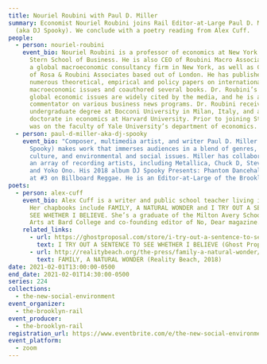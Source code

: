 ```yaml
---
title: Nouriel Roubini with Paul D. Miller
summary: Economist Nouriel Roubini joins Rail Editor-at-Large Paul D. Miller
  (aka DJ Spooky). We conclude with a poetry reading from Alex Cuff.
people:
  - person: nouriel-roubini
    event_bio: Nouriel Roubini is a professor of economics at New York University’s
      Stern School of Business. He is also CEO of Roubini Macro Associates, LLC,
      a global macroeconomic consultancy firm in New York, as well as Co-Founder
      of Rosa & Roubini Associates based out of London. He has published
      numerous theoretical, empirical and policy papers on international
      macroeconomic issues and coauthored several books. Dr. Roubini’s views on
      global economic issues are widely cited by the media, and he is a frequent
      commentator on various business news programs. Dr. Roubini received an
      undergraduate degree at Bocconi University in Milan, Italy, and a
      doctorate in economics at Harvard University. Prior to joining Stern, he
      was on the faculty of Yale University’s department of economics.
  - person: paul-d-miller-aka-dj-spooky
    event_bio: "Composer, multimedia artist, and writer Paul D. Miller (aka DJ
      Spooky) makes work that immerses audiences in a blend of genres, global
      culture, and environmental and social issues. Miller has collaborated with
      an array of recording artists, including Metallica, Chuck D, Steve Reich,
      and Yoko Ono. His 2018 album DJ Spooky Presents: Phantom Dancehall debuted
      at #3 on Billboard Reggae. He is an Editor-at-Large of the Brooklyn Rail."
poets:
  - person: alex-cuff
    event_bio: Alex Cuff is a writer and public school teacher living in Brooklyn.
      Her chapbooks include FAMILY, A NATURAL WONDER and I TRY OUT A SENTENCE TO
      SEE WHETHER I BELIEVE. She’s a graduate of the Milton Avery School of the
      Arts at Bard College and co-founding editor of No, Dear magazine.
    related_links:
      - url: https://ghostproposal.com/store/i-try-out-a-sentence-to-see-whether-i-believe-by-alex-cuff
        text: I TRY OUT A SENTENCE TO SEE WHETHER I BELIEVE (Ghost Proposal, 2020)
      - url: http://realitybeach.org/the-press/family-a-natural-wonder/
        text: FAMILY, A NATURAL WONDER (Reality Beach, 2018)
date: 2021-02-01T13:00:00-0500
end_date: 2021-02-01T14:30:00-0500
series: 224
collections:
  - the-new-social-environment
event_organizer:
  - the-brooklyn-rail
event_producer:
  - the-brooklyn-rail
registration_url: https://www.eventbrite.com/e/the-new-social-environment-224-nouriel-roubini-with-paul-d-miller-tickets-138657045957
event_platform:
  - zoom
---
```

